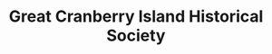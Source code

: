 ---
layout: repo
title: "Great Cranberry Island Historical Society"
id: 2570
permalink: repos/2570/
---